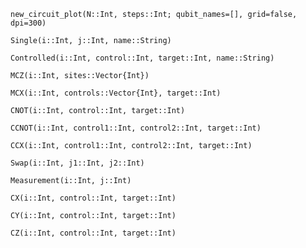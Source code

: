 
```@docs
new_circuit_plot(N::Int, steps::Int; qubit_names=[], grid=false, dpi=300)
```


```@docs
Single(i::Int, j::Int, name::String)
```

```@docs
Controlled(i::Int, control::Int, target::Int, name::String)
```

```@docs
MCZ(i::Int, sites::Vector{Int})
```
```@docs
MCX(i::Int, controls::Vector{Int}, target::Int)
```

```@docs
CNOT(i::Int, control::Int, target::Int)
```

```@docs
CCNOT(i::Int, control1::Int, control2::Int, target::Int)
```

```@docs
CCX(i::Int, control1::Int, control2::Int, target::Int)
```

```@docs
Swap(i::Int, j1::Int, j2::Int)
```

```@docs
Measurement(i::Int, j::Int)
```

```@docs
CX(i::Int, control::Int, target::Int)
```

```@docs
CY(i::Int, control::Int, target::Int)
```

```@docs
CZ(i::Int, control::Int, target::Int)
```

